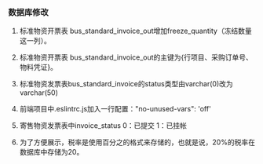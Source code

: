 ### 数据库修改
1. 标准物资开票表 bus_standard_invoice_out增加freeze_quantity（冻结数量这一列）。
2. 标准物资开票表 bus_standard_invoice_out的主键为{行项目、采购订单号、物料凭证}。

3. 标准物资发票表bus_standard_invoice的status类型由varchar(0)改为varchar(50)

4. 前端项目中.eslintrc.js加入一行配置："no-unused-vars": 'off'

5. 寄售物资发票表中invoice_status 0：已提交 1：已挂帐

6. 为了方便展示，税率是使用百分之的格式来存储的，也就是说，20%的税率在数据库中存储为20。